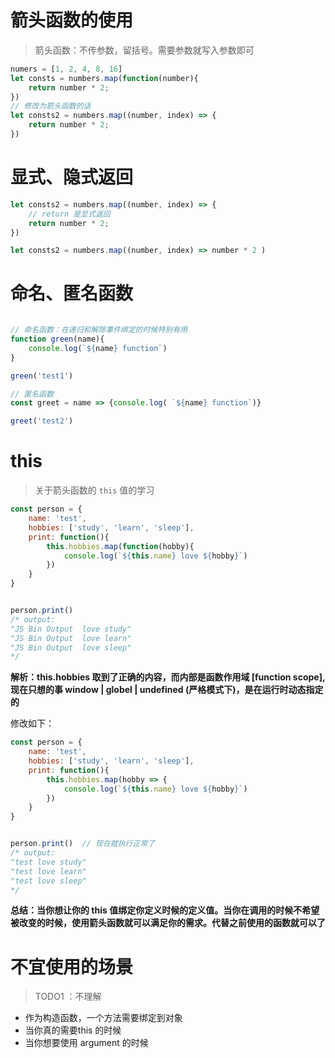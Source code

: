 # 箭头函数的使用

> 箭头函数：不传参数，留括号。需要参数就写入参数即可

```javascript
numers = [1, 2, 4, 8, 16] 
let consts = numbers.map(function(number){
	return number * 2;
})
// 修改为箭头函数的话
let consts2 = numbers.map((number, index) => {
	return number * 2;
})
```

# 显式、隐式返回

```javascript
let consts2 = numbers.map((number, index) => {
    // return 是显式返回
	return number * 2;
})

let consts2 = numbers.map((number, index) => number * 2 )
```

# 命名、匿名函数

```javascript

// 命名函数：在递归和解除事件绑定的时候特别有用
function green(name){
	console.log(`${name} function`)
} 

green('test1')

// 匿名函数
const greet = name => {console.log( `${name} function`)}

greet('test2')

```

# this

> 关于箭头函数的 `this` 值的学习

```javascript
const person = {
	name: 'test',
	hobbies: ['study', 'learn', 'sleep'],
	print: function(){
		this.hobbies.map(function(hobby){
			console.log(`${this.name} love ${hobby}`)
		})
	}
}


person.print()
/* output:
"JS Bin Output  love study"
"JS Bin Output  love learn"
"JS Bin Output  love sleep"
*/

```

**解析：this.hobbies 取到了正确的内容，而内部是函数作用域 [function scope], 现在只想的事 window | globel | undefined (严格模式下)，是在运行时动态指定的**


修改如下：

```javascript
const person = {
	name: 'test',
	hobbies: ['study', 'learn', 'sleep'],
	print: function(){
		this.hobbies.map(hobby => {
			console.log(`${this.name} love ${hobby}`)
		})
	}
}


person.print()  // 现在就执行正常了
/* output:
"test love study"
"test love learn"
"test love sleep"
*/
```

**总结：当你想让你的 this 值绑定你定义时候的定义值。当你在调用的时候不希望被改变的时候，使用箭头函数就可以满足你的需求。代替之前使用的函数就可以了**

# 不宜使用的场景

> TODO1 ：不理解

- 作为构造函数，一个方法需要绑定到对象
- 当你真的需要this 的时候
- 当你想要使用 argument 的时候

